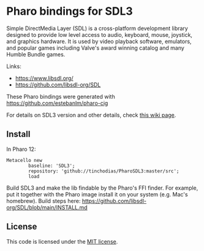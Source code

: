 # Pharo bindings for SDL3

Simple DirectMedia Layer (SDL) is a cross-platform development library designed to provide low level access to audio, keyboard, mouse, joystick, and graphics hardware. It is used by video playback software, emulators, and popular games including Valve's award winning catalog and many Humble Bundle games.

Links:
* https://www.libsdl.org/
* https://github.com/libsdl-org/SDL

These Pharo bindings were generated with https://github.com/estebanlm/pharo-cig

For details on SDL3 version and other details, check [this wiki page](../../wiki).

## Install

In Pharo 12:

```smalltalk
Metacello new
        baseline: 'SDL3';
        repository: 'github://tinchodias/PharoSDL3:master/src';
        load
```

Build SDL3 and make the lib findable by the Pharo's FFI finder. For example, put it together with the Pharo image install it on your system (e.g. Mac's homebrew).
Build steps here: https://github.com/libsdl-org/SDL/blob/main/INSTALL.md

## License

This code is licensed under the [MIT license](./LICENSE).
